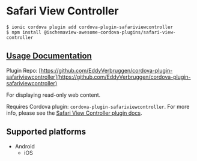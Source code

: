 # Safari View Controller

```text
$ ionic cordova plugin add cordova-plugin-safariviewcontroller
$ npm install @ischemaview-awesome-cordova-plugins/safari-view-controller
```

## [Usage Documentation](https://danielsogl.gitbook.io/awesome-cordova-plugins/plugins/safari-view-controller/)

Plugin Repo: [https://github.com/EddyVerbruggen/cordova-plugin-safariviewcontroller](https://github.com/EddyVerbruggen/cordova-plugin-safariviewcontroller)

For displaying read-only web content.

Requires Cordova plugin: `cordova-plugin-safariviewcontroller`. For more info, please see the [Safari View Controller plugin docs](https://github.com/EddyVerbruggen/cordova-plugin-safariviewcontroller).

## Supported platforms

* Android
  * iOS


